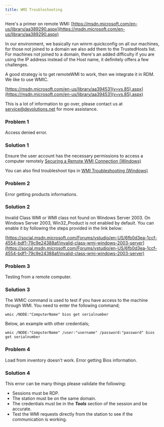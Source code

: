 ```yaml
---
title: WMI Troubleshooting
---
```

Here's a primer on remote WMI: [https://msdn.microsoft.com/en-us/library/aa389290.aspx](https://msdn.microsoft.com/en-us/library/aa389290.aspx)  

In our environment, we basically run winrm quickconfig on all our machines, for those not joined to a domain we also add them to the TrustedHosts list. For machines not joined to a domain, there's an added difficulty if you are using the IP address instead of the Host name, it definitely offers a few challenges.  

A good strategy is to get remoteWMI to work, then we integrate it in RDM. We like to use WMIC.  

[https://msdn.microsoft.com/en-us/library/aa394531(v=vs.85).aspx](https://msdn.microsoft.com/en-us/library/aa394531(v=vs.85).aspx)  

This is a lot of information to go over, please contact us at [service@devolutions.net](mailto:service@devolutions.net) for more assistance.
### Problem 1
Access denied error.
### Solution 1
Ensure the user account has the necessary permissions to access a computer remotely [Securing a Remote WMI Connection (Windows)](https://docs.microsoft.com/fr-fr/windows/win32/wmisdk/securing-a-remote-wmi-connection?redirectedfrom=MSDN#setting_dcom_security_to_allow_a_user_to_access_a_computer_remotely)  

You can also find troubleshoot tips in [WMI Troubleshooting (Windows)](https://docs.microsoft.com/en-us/windows/win32/wmisdk/wmi-troubleshooting?redirectedfrom=MSDN)
### Problem 2
Error getting products informations.
### Solution 2
Invalid Class WMI or WMI class not found on Windows Server 2003. On Windows Server 2003, Win32_Product is not enabled by default. You can enable it by following the steps provided in the link below:  

[https://social.msdn.microsoft.com/Forums/vstudio/en-US/6fb0d3ea-1ccf-4554-bdf1-79c9e24388af/invalid-class-wmi-windows-2003-server](https://social.msdn.microsoft.com/Forums/vstudio/en-US/6fb0d3ea-1ccf-4554-bdf1-79c9e24388af/invalid-class-wmi-windows-2003-server)
### Problem 3
Testing from a remote computer.
### Solution 3
The WMIC command is used to test if you have access to the machine through WMI. You need to enter the following command;  

`wmic /NODE:"ComputerName" bios get serialnumber`  

Below, an example with other credentials;  

`wmic /NODE:"ComputerName" /user:"username" /password:"password" bios get serialnumber`
### Problem 4
Load from inventory doesn't work. Error getting Bios information.
### Solution 4
This error can be many things please validate the following:  

* Sessions must be RDP.
* The station must be on the same domain.
* The credentials must be in the ***Tools*** section of the session and be accurate.
* Test the WMI requests directly from the station to see if the communication is working.

